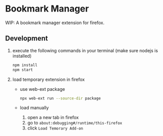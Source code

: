 # Bookmark Manager

WIP: A bookmark manager extension for firefox.

## Development

1. execute the following commands in your terminal (make sure nodejs is installed)

   ```bash
   npm install
   npm start
   ```

1. load temporary extension in firefox

   - use web-ext package

     ```bash
     npx web-ext run --source-dir package
     ```

   - load manually

     1. open a new tab in firefox
     1. go to `about:debugging#/runtime/this-firefox`
     1. click `Load Temorary Add-on`
